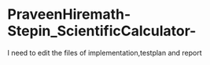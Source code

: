 # PraveenHiremath-Stepin_ScientificCalculator-
I need to edit the files of implementation,testplan and report
